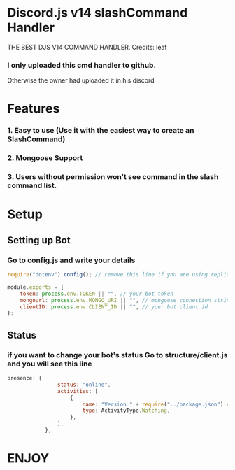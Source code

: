 # Discord.js v14 slashCommand Handler
THE BEST DJS V14 COMMAND HANDLER. Credits: leaf
### I only uploaded this cmd handler to github.
Otherwise the owner had uploaded it in his discord

# Features
### 1. Easy to use (Use it with the easiest way to create an SlashCommand)
### 2. Mongoose Support
### 3. Users without permission won't see command in the slash command list.

# Setup
## Setting up Bot
### Go to config.js and write your details
```js
require("dotenv").config(); // remove this line if you are using replit

module.exports = {
    token: process.env.TOKEN || "", // your bot token
    mongourl: process.env.MONGO_URI || "", // mongoose connection string
    clientID: process.env.CLIENT_ID || "", // your bot client id
};
```

## Status
### if you want to change your bot's status Go to structure/client.js and you will see this line
```js
presence: {
                status: "online",
                activities: [
                    {
                        name: "Version " + require("../package.json").version,
                        type: ActivityType.Watching,
                    },
                ],
            },
```


# ENJOY
